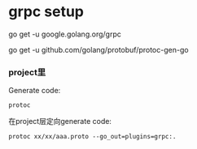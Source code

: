 # grpc setup

go get -u google.golang.org/grpc

go get -u github.com/golang/protobuf/protoc-gen-go



### project里

Generate code: 
```
protoc 
```

在project层定向generate code:
```
protoc xx/xx/aaa.proto --go_out=plugins=grpc:.
```


